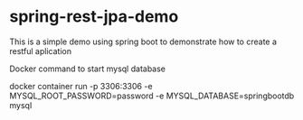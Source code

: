 # spring-rest-jpa-demo

This is a simple demo using spring boot to demonstrate how to create a restful aplication

Docker command to start mysql database

docker container run -p 3306:3306 -e MYSQL_ROOT_PASSWORD=password -e MYSQL_DATABASE=springbootdb mysql

